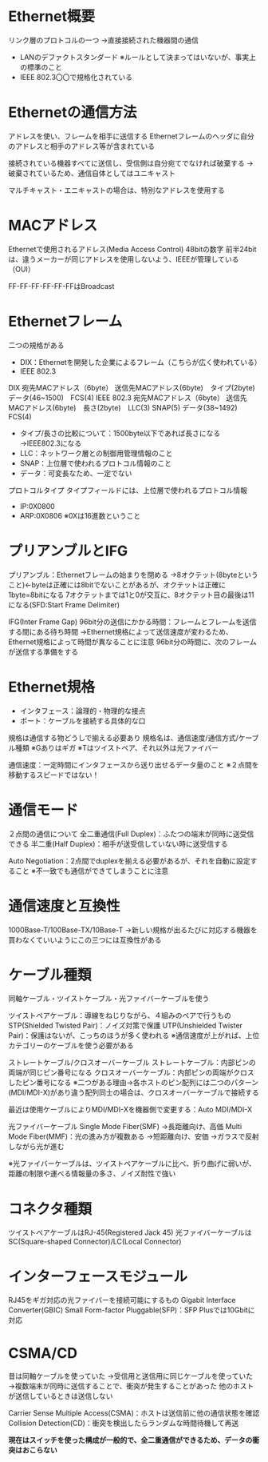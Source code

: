 # Ethernet概要
リンク層のプロトコルの一つ
→直接接続された機器間の通信

- LANのデファクトスタンダード
※ルールとして決まってはいないが、事実上の標準のこと
- IEEE 802.3〇〇で規格化されている


# Ethernetの通信方法
アドレスを使い、フレームを相手に送信する
Ethernetフレームのヘッダに自分のアドレスと相手のアドレス等が含まれている

接続されている機器すべてに送信し、受信側は自分宛てでなければ破棄する
→破棄されているため、通信自体としてはユニキャスト

マルチキャスト・エニキャストの場合は、特別なアドレスを使用する


# MACアドレス
Ethernetで使用されるアドレス(Media Access Control)
48bitの数字
前半24bitは、違うメーカーが同じアドレスを使用しないよう、IEEEが管理している（OUI）

FF-FF-FF-FF-FF-FFはBroadcast


# Ethernetフレーム
二つの規格がある
- DIX：Ethernetを開発した企業によるフレーム（こちらが広く使われている）
- IEEE 802.3

DIX
宛先MACアドレス（6byte） 送信先MACアドレス(6byte)　タイプ(2byte) データ(46~1500)　FCS(4)
IEEE 802.3
宛先MACアドレス（6byte） 送信先MACアドレス(6byte)　長さ(2byte)　LLC(3) SNAP(5) データ(38~1492)　FCS(4)

- タイプ/長さの比較について：1500byte以下であれば長さになる→IEEE802.3になる
- LLC：ネットワーク層との制御用管理情報のこと
- SNAP：上位層で使われるプロトコル情報のこと
- データ：可変長なため、一定でない

プロトコルタイプ
タイプフィールドには、上位層で使われるプロトコル情報
- IP:0X0800
- ARP:0X0806
※0Xは16進数ということ


# プリアンブルとIFG
プリアンブル：Ethernetフレームの始まりを閉める
→8オクテット(8byteということ)←byteは正確には8bitでないことがあるが、オクテットは正確に1byte=8bitになる
7オクテットまでは1と0が交互に、8オクテット目の最後は11になる(SFD:Start Frame Delimiter)

IFG(Inter Frame Gap)
96bit分の送信にかかる時間：フレームとフレームを送信する間にある待ち時間
→Ethernet規格によって送信速度が変わるため、Ethernet規格によって時間が異なることに注意
96bit分の時間に、次のフレームが送信する準備をする


# Ethernet規格
- インタフェース：論理的・物理的な接点
- ポート：ケーブルを接続する具体的な口

規格は通信する物どうしで揃える必要あり
規格名は、通信速度/通信方式/ケーブル種類
※Gありはギガ
※Tはツイストペア、それ以外は光ファイバー

通信速度：一定時間にインタフェースから送り出せるデータ量のこと
※２点間を移動するスピードではない！


# 通信モード
２点間の通信について
全二重通信(Full Duplex)：ふたつの端末が同時に送受信できる
半二重(Half Duplex)：相手が送受信していない時に送受信する

Auto Negotiation：2点間でduplexを揃える必要があるが、それを自動に設定すること
※不一致でも通信ができてしまうことに注意


# 通信速度と互換性
1000Base-T/100Base-TX/10Base-T
→新しい規格が出るたびに対応する機器を買わなくていいようにこの三つには互換性がある


# ケーブル種類
同軸ケーブル・ツイストケーブル・光ファイバーケーブルを使う

ツイストペアケーブル：導線をねじりながら、４組みのペアで行うもの　
STP(Shielded Twisted Pair)：ノイズ対策で保護
UTP(Unshielded Twister Pair)：保護はないが、こっちのほうが多く使われる
※通信速度が上がれば、上位カテゴリーのケーブルを使う必要がある

ストレートケーブル/クロスオーバーケーブル
ストレートケーブル：内部ピンの両端が同じピン番号になる
クロスオーバーケーブル：内部ピンの両端がクロスしたピン番号になる
※二つがある理由→各ホストのピン配列には二つのパターン(MDI/MDI-X)があり違う配列同士の場合は、クロスオーバーケーブルで接続する

最近は使用ケーブルによりMDI/MDI-Xを機器側で変更する：Auto MDI/MDI-X

光ファイバーケーブル
Single Mode Fiber(SMF)
→長距離向け、高価
Multi Mode Fiber(MMF)：光の進み方が複数ある
→短距離向け、安価
→ガラスで反射しながら光が進む

※光ファイバーケーブルは、ツイストペアケーブルに比べ、折り曲げに弱いが、距離の制限や運べる情報量の多さ、ノイズ耐性で強い


# コネクタ種類
ツイストペアケーブルはRJ-45(Registered Jack 45)
光ファイバーケーブルはSC(Square-shaped Connector)/LC(Local Connector)


# インターフェースモジュール
RJ45をギガ対応の光ファイバーを接続可能にするもの
Gigabit Interface Converter(GBIC)
Small Form-factor Pluggable(SFP)：SFP Plusでは10Gbitに対応

# CSMA/CD
昔は同軸ケーブルを使っていた
→受信用と送信用に同じケーブルを使っていた
→複数端末が同時に送信することで、衝突が発生することがあった
他のホストが送信しているときは送信しない

Carrier Sense Multiple Access(CSMA)：ホストは送信前に他の通信状態を確認
Collision Detection(CD)：衝突を検出したらランダムな時間待機して再送

**現在はスイッチを使った構成が一般的で、全二重通信ができるため、データの衝突はおこらない**